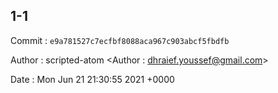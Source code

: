 ## 1-1 

 Commit : `e9a781527c7ecfbf8088aca967c903abcf5fbdfb`

 Author : scripted-atom <Author : dhraief.youssef@gmail.com> 

 Date 	: Mon Jun 21 21:30:55 2021 +0000 

